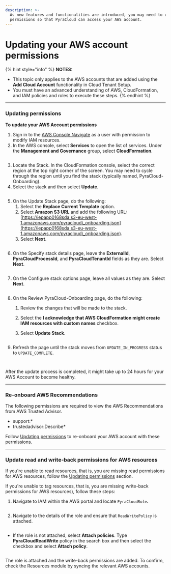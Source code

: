```yaml
---
description: >-
  As new features and functionalities are introduced, you may need to update
  permissions so that PyraCloud can access your AWS account.
---
```


# Updating your AWS account permissions

{% hint style="info" %}
**NOTES:**

* This topic only applies to the AWS accounts that are added using the **Add Cloud Account** functionality in Cloud Tenant Setup.
* You must have an advanced understanding of AWS, CloudFormation, and IAM policies and roles to execute these steps.
{% endhint %}

***

### Updating permissions

**To update your AWS Account permissions**&#x20;

1. Sign in to the [AWS Console Navigate](https://aws.amazon.com/console/) as a user with permission to modify IAM resources.
2. In the AWS console, select **Services** to open the list of services. Under the **Management and Governance** group, select **CloudFormation**.

<figure><img src="../../../.gitbook/assets/CloudFormation.png" alt=""><figcaption></figcaption></figure>

3. Locate the Stack. In the CloudFormation console, select the correct region at the top right corner of the screen. You may need to cycle through the region until you find the stack (typically named, PyraCloud-Onboarding).
4. Select the stack and then select **Update**.

<figure><img src="../../../.gitbook/assets/AWS-stack.png" alt=""><figcaption></figcaption></figure>

5. On the Update Stack page, do the following:
   1. Select the **Replace Current Template** option.&#x20;
   2. Select **Amazon S3 URL** and add the following URL: [https://iepapp0168sda.s3-eu-west-1.amazonaws.com/pyracloud\_onboarding.json](https://iepapp0168sda.s3-eu-west-1.amazonaws.com/pyracloud\_onboarding.json).
   3. Select **Next**.

<figure><img src="../../../.gitbook/assets/Update-stack.png" alt=""><figcaption></figcaption></figure>

6. On the Specify stack details page, leave the **ExternalId**, **PyraCloudProcessId**, and **PyraCloudTenantId** fields as they are. Select **Next**.

<figure><img src="../../../.gitbook/assets/Specify-stack-details.png" alt=""><figcaption></figcaption></figure>

7.  On the Configure stack options page, leave all values as they are. Select **Next**.

    <figure><img src="../../../.gitbook/assets/image (86).png" alt=""><figcaption></figcaption></figure>
8. On the Review PyraCloud-Onboarding page, do the following:
   1. Review the changes that will be made to the stack.
   2. Select the **I acknowledge that AWS CloudFormation might create IAM resources with custom names** checkbox.
   3.  Select **Update Stack**.

       <figure><img src="../../../.gitbook/assets/image (87).png" alt=""><figcaption></figcaption></figure>
9.  Refresh the page until the stack moves from `UPDATE_IN_PROGRESS` status to `UPDATE_COMPLETE`.

    <figure><img src="../../../.gitbook/assets/image (88).png" alt=""><figcaption></figcaption></figure>



    <figure><img src="../../../.gitbook/assets/image (89).png" alt=""><figcaption></figcaption></figure>

After the update process is completed, it might take up to 24 hours for your AWS Account to become healthy.

***

### Re-onboard AWS Recommendations <a href="#re-onboard-aws-recommendations" id="re-onboard-aws-recommendations"></a>

The following permissions are required to view the AWS Recommendations from AWS Trusted Advisor.

* support:\*
* trustedadvisor:Describe\*

Follow [Updating permissions](https://docs.client.softwareone.com/\~/changes/ubJ3Ze8RzZJIWDI83Rkn/set-up/update-your-aws-account-permissions#updating-the-permissions) to re-onboard your AWS account with these permissions.

***

### Update read and write-back permissions for AWS resources <a href="#update-read-and-write-back-permissions-for-aws-resources" id="update-read-and-write-back-permissions-for-aws-resources"></a>

If you're unable to read resources, that is, you are missing read permissions for AWS resources, follow the [Updating permissions](https://docs.client.softwareone.com/\~/changes/ubJ3Ze8RzZJIWDI83Rkn/set-up/update-your-aws-account-permissions#updating-the-permissions) section.

If you're unable to tag resources, that is, you are missing write-back permissions for AWS resources), follow these steps:

1.  Navigate to IAM within the AWS portal and locate `PyraCloudRole`**.**

    <figure><img src="../../../.gitbook/assets/image (90).png" alt=""><figcaption></figcaption></figure>
2.  Navigate to the details of the role and ensure that `ReadWritePolicy` is attached.&#x20;

    <figure><img src="../../../.gitbook/assets/image (91).png" alt=""><figcaption></figcaption></figure>

*   If the role is not attached, select **Attach policies**. Type **PyraCloudReadWrite** policy in the search box and then select the checkbox and select **Attach policy**.

    <figure><img src="../../../.gitbook/assets/image (92).png" alt=""><figcaption></figcaption></figure>

The role is attached and the write-back permissions are added. To confirm, check the Resources module by syncing the relevant AWS accounts.
